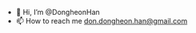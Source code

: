 - 👋 Hi, I’m @DongheonHan
- 📫 How to reach me don.dongheon.han@gmail.com

<!---
DongheonHan/DongheonHan is a ✨ special ✨ repository because its `README.md` (this file) appears on your GitHub profile.
You can click the Preview link to take a look at your changes.
--->
